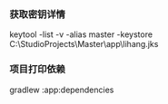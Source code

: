 
### 获取密钥详情
keytool -list -v -alias master -keystore C:\StudioProjects\Master\app\lihang.jks

### 项目打印依赖
gradlew :app:dependencies